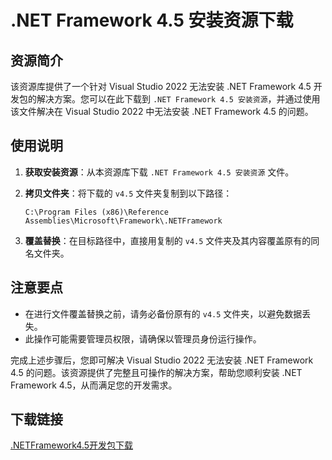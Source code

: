 # .NET Framework 4.5 安装资源下载

## 资源简介

该资源库提供了一个针对 Visual Studio 2022 无法安装 .NET Framework 4.5 开发包的解决方案。您可以在此下载到 `.NET Framework 4.5 安装资源`，并通过使用该文件解决在 Visual Studio 2022 中无法安装 .NET Framework 4.5 的问题。

## 使用说明

1. **获取安装资源**：从本资源库下载 `.NET Framework 4.5 安装资源` 文件。

2. **拷贝文件夹**：将下载的 `v4.5` 文件夹复制到以下路径：
   ```
   C:\Program Files (x86)\Reference Assemblies\Microsoft\Framework\.NETFramework
   ```

3. **覆盖替换**：在目标路径中，直接用复制的 `v4.5` 文件夹及其内容覆盖原有的同名文件夹。

## 注意要点

- 在进行文件覆盖替换之前，请务必备份原有的 `v4.5` 文件夹，以避免数据丢失。
- 此操作可能需要管理员权限，请确保以管理员身份运行操作。

完成上述步骤后，您即可解决 Visual Studio 2022 无法安装 .NET Framework 4.5 的问题。该资源提供了完整且可操作的解决方案，帮助您顺利安装 .NET Framework 4.5，从而满足您的开发需求。

## 下载链接

[.NETFramework4.5开发包下载](https://pan.quark.cn/s/85458003d474)